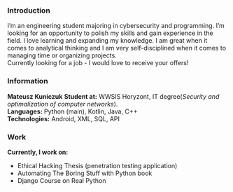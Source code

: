 ### Introduction
I’m  an  engineering  student  majoring  in  cybersecurity  and programming.
I’m  looking  for  an  opportunity  to  polish  my skills and gain experience in the field. I love learning and expanding my knowledge. I am great when it comes to analytical thinking and I am very self-disciplined when it comes to managing time or organizing projects.  
Currently looking for a job - I would love to receive your offers!

### Information
**Mateusz Kuniczuk**
**Student at:** WWSIS Horyzont, IT degree(_Security and optimalization of computer networks_).  
**Languages:** Python (main), Kotlin, Java, C++  
**Technologies:** Android, XML, SQL, API  

### Work
**Currently, I work on:**  
* Ethical Hacking Thesis (penetration testing application)
* Automating The Boring Stuff with Python book
* Django Course on Real Python

<!--
**Maffey/Maffey** is a ✨ _special_ ✨ repository because its `README.md` (this file) appears on your GitHub profile.
Here are some ideas to get you started:
- 🔭 I’m currently working on ...
- 🌱 I’m currently learning ...
- 👯 I’m looking to collaborate on ...
- 🤔 I’m looking for help with ...
- 💬 Ask me about ...
- 📫 How to reach me: ...
- 😄 Pronouns: ...
- ⚡ Fun fact: ...
-->

